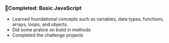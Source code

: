 ### 🌟**Completed: Basic JavaScript**  
- Learned foundational concepts such as variables, data types, functions, arrays, loops, and objects.
- Did some pratice on build in methods 
- Completed the challenge projects 

